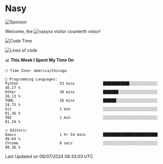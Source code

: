# Nasy

<!--
<p align="center">
<img height="200" src="https://github-readme-stats.vercel.app/api?username=nasyxx&count_private=true&show_icons=true&theme=dracula&include_all_commits=true"/>
<img height="200" src="https://github-readme-stats.vercel.app/api/top-langs/?username=nasyxx&theme=dracula&hide=html,jupyter+notebook&count_private=true&show_icons=true"/>
</p>

  
----------------
-->

![Sponsor](https://img.shields.io/static/v1.svg?label=Sponsor&message=%E2%9D%A4&logo=GitHub&style=flat&color=pink)
 
Welcome, the ![nasyxx visitor counter](https://count.getloli.com/get/@nasyxx?theme=rule34)th vistor!
 
<!--START_SECTION:waka-->
![Code Time](http://img.shields.io/badge/Code%20Time-4%2C531%20hrs%2050%20mins-blue)

![Lines of code](https://img.shields.io/badge/From%20Hello%20World%20I%27ve%20Written-6.3%20million%20lines%20of%20code-blue)

📊 **This Week I Spent My Time On** 

```text
🕑︎ Time Zone: America/Chicago

💬 Programming Languages: 
Python                   53 mins             ████████████░░░░░░░░░░░░░   46.27 % 
Other                    30 mins             ███████░░░░░░░░░░░░░░░░░░   26.13 % 
TOML                     28 mins             ██████░░░░░░░░░░░░░░░░░░░   24.75 % 
Git                      1 min               ░░░░░░░░░░░░░░░░░░░░░░░░░   01.36 % 
INI                      1 min               ░░░░░░░░░░░░░░░░░░░░░░░░░   01.29 % 

🔥 Editors: 
Emacs                    1 hr 54 mins        █████████████████████████   99.64 % 
Chrome                   0 secs              ░░░░░░░░░░░░░░░░░░░░░░░░░   00.36 % 
```


 Last Updated on 06/07/2024 08:33:03 UTC
<!--END_SECTION:waka-->

<!-- ![visitors](https://visitor-badge.laobi.icu/badge?page_id=nasyxx.nasyxx) -->
